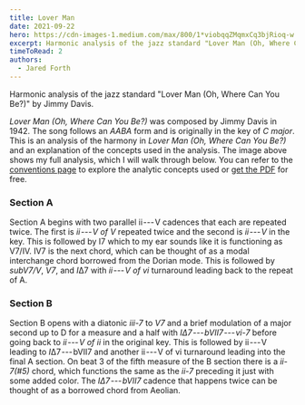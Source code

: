 ```yaml
---
title: Lover Man
date: 2021-09-22
hero: https://cdn-images-1.medium.com/max/800/1*viobqqZMqmxCq3bjRioq-w.png
excerpt: Harmonic analysis of the jazz standard "Lover Man (Oh, Where Can You Be?)" by Jimmy Davis.
timeToRead: 2
authors:
  - Jared Forth
---
```


Harmonic analysis of the jazz standard "Lover Man (Oh, Where Can You Be?)" by Jimmy Davis.

<!--more-->


*Lover Man (Oh, Where Can You Be?)* was composed by Jimmy Davis in 1942. The song follows an *AABA* form and is originally in the key of *C major*. This is an analysis of the harmony in *Lover Man (Oh, Where Can You Be?)* and an explanation of the concepts used in the analysis. The image above shows my full analysis, which I will walk through below. You can refer to the [conventions page](https://jazztheory.co/conventions-theory/) to explore the analytic concepts used or [get the PDF](https://jaredforth.gumroad.com/l/lover-man) for free.

### Section A

Section A begins with two parallel ii --- V cadences that each are repeated twice. The first is *ii --- V of V* repeated twice and the second is *ii --- V* in the key. This is followed by I7 which to my ear sounds like it is functioning as V7/IV. IV7 is the next chord, which can be thought of as a modal interchange chord borrowed from the Dorian mode. This is followed by *subV7/V*, *V7*, and *I*Δ7 with *ii --- V of vi* turnaround leading back to the repeat of A.

### Section B

Section B opens with a diatonic *iii-7* to *V7* and a brief modulation of a major second up to D for a measure and a half with *IΔ7 --- bVII7 --- vi-7* before going back to *ii --- V of ii* in the original key. This is followed by ii --- V leading to *I*Δ7 --- bVII7 and another ii --- V of vi turnaround leading into the final A section. On beat 3 of the fifth measure of the B section there is a *ii-7(#5)* chord, which functions the same as the *ii-7* preceding it just with some added color. The *IΔ7 --- bVII7* cadence that happens twice can be thought of as a borrowed chord from Aeolian. 

